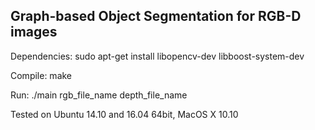 Graph-based Object Segmentation for RGB-D images
------------------------------------------------

Dependencies:
sudo apt-get install libopencv-dev libboost-system-dev

Compile: make

Run: ./main rgb_file_name depth_file_name

Tested on Ubuntu 14.10 and 16.04 64bit, MacOS X 10.10




